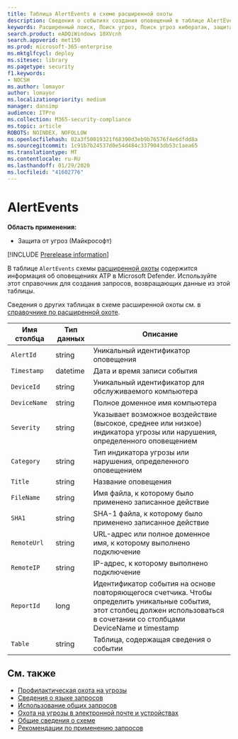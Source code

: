 ```yaml
---
title: Таблица AlertEvents в схеме расширенной охоты
description: Сведения о событиях создания оповещений в таблице AlertEvents схемы расширенной охоты
keywords: Расширенный поиск, Поиск угроз, Поиск угроз кибератак, защита от угроз Майкрософт, Microsoft 365, MTP, m365, поиск, запрос, телеметрии, Справка по схеме, Кусто, таблица, столбец, тип данных, описание, алертевентс, предупреждение, серьезность, Категория
search.product: eADQiWindows 10XVcnh
search.appverid: met150
ms.prod: microsoft-365-enterprise
ms.mktglfcycl: deploy
ms.sitesec: library
ms.pagetype: security
f1.keywords:
- NOCSH
ms.author: lomayor
author: lomayor
ms.localizationpriority: medium
manager: dansimp
audience: ITPro
ms.collection: M365-security-compliance
ms.topic: article
ROBOTS: NOINDEX, NOFOLLOW
ms.openlocfilehash: 02a3f50019321f68390d3eb9b76576f4e6dfdd8a
ms.sourcegitcommit: 1c91b7b24537d0e54d484c3379043db53c1aea65
ms.translationtype: MT
ms.contentlocale: ru-RU
ms.lasthandoff: 01/29/2020
ms.locfileid: "41602776"
---
```

# <a name="alertevents"></a>AlertEvents

**Область применения:**
- Защита от угроз (Майкрософт)

[!INCLUDE [Prerelease information](../includes/prerelease.md)]

В таблице `AlertEvents` схемы [расширенной охоты](advanced-hunting-overview.md) содержится информация об оповещениях ATP в Microsoft Defender. Используйте этот справочник для создания запросов, возвращающих данные из этой таблицы.

Сведения о других таблицах в схеме расширенной охоты см. в [справочнике по расширенной охоте](advanced-hunting-schema-tables.md).

| Имя столбца | Тип данных | Описание |
|-------------|-----------|-------------|
| `AlertId` | string | Уникальный идентификатор оповещения |
| `Timestamp` | datetime | Дата и время записи события |
| `DeviceId` | string | Уникальный идентификатор для обслуживаемого компьютера |
| `DeviceName` | string | Полное доменное имя компьютера |
| `Severity` | string | Указывает возможное воздействие (высокое, среднее или низкое) индикатора угрозы или нарушения, определенного оповещением |
| `Category` | string | Тип индикатора угрозы или нарушения, определенного оповещением |
| `Title` | string | Название оповещения |
| `FileName` | string | Имя файла, к которому было применено записанное действие |
| `SHA1` | string | SHA-1 файла, к которому было применено записанное действие |
| `RemoteUrl` | string | URL-адрес или полное доменное имя, к которому выполнено подключение |
| `RemoteIP` | string | IP-адрес, к которому выполнено подключение |
| `ReportId` | long | Идентификатор события на основе повторяющегося счетчика. Чтобы определить уникальные события, этот столбец должен использоваться в сочетании со столбцами DeviceName и timestamp |
| `Table` | string | Таблица, содержащая сведения о событии |

## <a name="related-topics"></a>См. также
- [Профилактическая охота на угрозы](advanced-hunting-overview.md)
- [Сведения о языке запросов](advanced-hunting-query-language.md)
- [Использование общих запросов](advanced-hunting-shared-queries.md)
- [Охота на угрозы в электронной почте и устройствах](advanced-hunting-query-emails-devices.md)
- [Общие сведения о схеме](advanced-hunting-schema-tables.md)
- [Рекомендации по применению запросов](advanced-hunting-best-practices.md)

